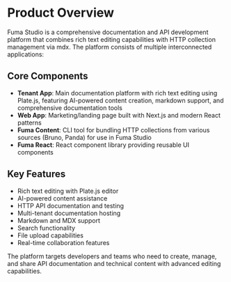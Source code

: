 # Product Overview

Fuma Studio is a comprehensive documentation and API development platform that combines rich text editing capabilities with HTTP collection management via mdx. The platform consists of multiple interconnected applications:

## Core Components

- **Tenant App**: Main documentation platform with rich text editing using Plate.js, featuring AI-powered content creation, markdown support, and comprehensive documentation tools
- **Web App**: Marketing/landing page built with Next.js and modern React patterns
- **Fuma Content**: CLI tool for bundling HTTP collections from various sources (Bruno, Panda) for use in Fuma Studio
- **Fuma React**: React component library providing reusable UI components

## Key Features

- Rich text editing with Plate.js editor
- AI-powered content assistance
- HTTP API documentation and testing
- Multi-tenant documentation hosting
- Markdown and MDX support
- Search functionality
- File upload capabilities
- Real-time collaboration features

The platform targets developers and teams who need to create, manage, and share API documentation and technical content with advanced editing capabilities.